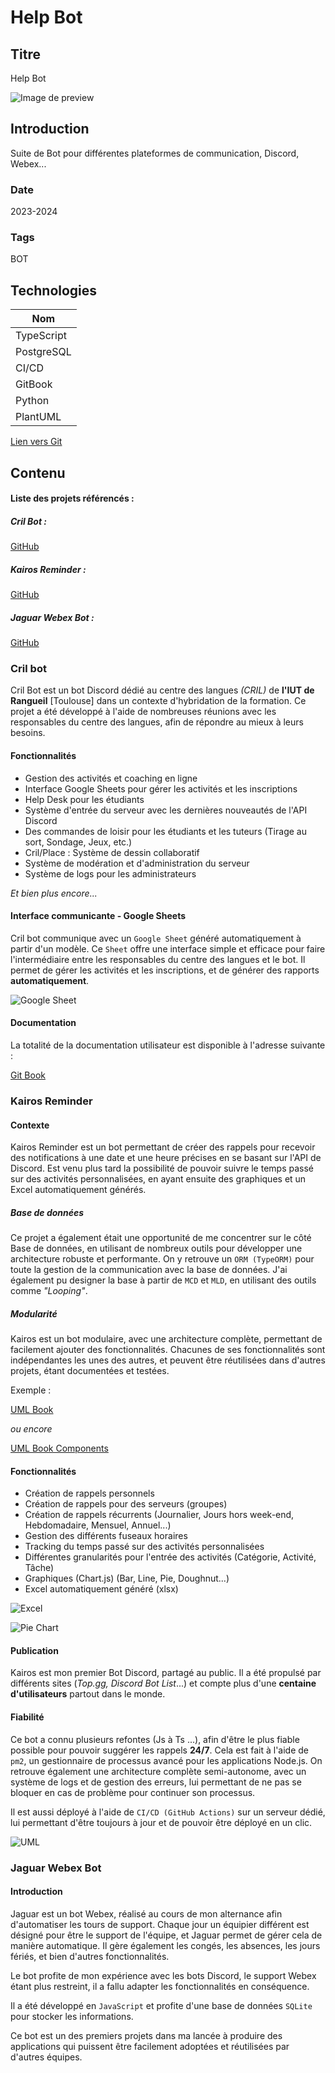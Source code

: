# Help Bot

## Titre

Help Bot

![Image de preview](https://raw.githubusercontent.com/Eric-Philippe/Cril-Bot-main/master/Bot/docs/cril.png)

## Introduction

Suite de Bot pour différentes plateformes de communication, Discord, Webex...

### Date

2023-2024

### Tags

BOT

## Technologies

| Nom        |
| ---------- |
| TypeScript |
| PostgreSQL |
| CI/CD      |
| GitBook    |
| Python     |
| PlantUML   |

[Lien vers Git](https://github.com/Eric-Philippe/Cril-Bot-main)

## Contenu

#### Liste des projets référencés :

##### Cril Bot :

[GitHub](https://github.com/Eric-Philippe/Cril-Bot-main)

##### Kairos Reminder :

[GitHub](https://github.com/Eric-Philippe/Kairos-Bot-Reminder)

##### Jaguar Webex Bot :

[GitHub](https://github.com/Eric-Philippe/Jaguar-Webex-Bot)

### Cril bot

Cril Bot est un bot Discord dédié au centre des langues _(CRIL)_ de **l'IUT de Rangueil** [Toulouse] dans un contexte d'hybridation de la formation. Ce projet a été développé à l'aide de nombreuses réunions avec les responsables du centre des langues, afin de répondre au mieux à leurs besoins.

#### Fonctionnalités

- Gestion des activités et coaching en ligne
- Interface Google Sheets pour gérer les activités et les inscriptions
- Help Desk pour les étudiants
- Système d'entrée du serveur avec les dernières nouveautés de l'API Discord
- Des commandes de loisir pour les étudiants et les tuteurs (Tirage au sort, Sondage, Jeux, etc.)
- Cril/Place : Système de dessin collaboratif
- Système de modération et d'administration du serveur
- Système de logs pour les administrateurs

_Et bien plus encore..._

#### Interface communicante - Google Sheets

Cril bot communique avec un `Google Sheet` généré automatiquement à partir d'un modèle. Ce `Sheet` offre une interface simple et efficace pour faire l'intermédiaire entre les responsables du centre des langues et le bot. Il permet de gérer les activités et les inscriptions, et de générer des rapports **automatiquement**.

![Google Sheet](https://raw.githubusercontent.com/Eric-Philippe/Cril-Bot-main/master/Bot/docs/cril_sheet.png)

#### Documentation

La totalité de la documentation utilisateur est disponible à l'adresse suivante :

[Git Book](https://eric-p.gitbook.io/cril-bot-documentation/)

### Kairos Reminder

#### Contexte

Kairos Reminder est un bot permettant de créer des rappels pour recevoir des notifications à une date et une heure précises en se basant sur l'API de Discord. Est venu plus tard la possibilité de pouvoir suivre le temps passé sur des activités personnalisées, en ayant ensuite des graphiques et un Excel automatiquement générés.

##### Base de données

Ce projet a également était une opportunité de me concentrer sur le côté Base de données, en utilisant de nombreux outils pour développer une architecture robuste et performante. On y retrouve un `ORM (TypeORM)` pour toute la gestion de la communication avec la base de données. J'ai également pu designer la base à partir de `MCD` et `MLD`, en utilisant des outils comme _"Looping"_.

##### Modularité

Kairos est un bot modulaire, avec une architecture complète, permettant de facilement ajouter des fonctionnalités. Chacunes de ses fonctionnalités sont indépendantes les unes des autres, et peuvent être réutilisées dans d'autres projets, étant documentées et testées.

Exemple :

[UML Book](https://github.com/Eric-Philippe/Kairos-Bot-Reminder/blob/master/src/Book/UML_BOOK.plantuml)

_ou encore_

[UML Book Components](https://github.com/Eric-Philippe/Kairos-Bot-Reminder/blob/master/src/Book/UML_BOOK_COMPONENTS.plantuml)

#### Fonctionnalités

- Création de rappels personnels
- Création de rappels pour des serveurs (groupes)
- Création de rappels récurrents (Journalier, Jours hors week-end, Hebdomadaire, Mensuel, Annuel...)
- Gestion des différents fuseaux horaires
- Tracking du temps passé sur des activités personnalisées
- Différentes granularités pour l'entrée des activités (Catégorie, Activité, Tâche)
- Graphiques (Chart.js) (Bar, Line, Pie, Doughnut...)
- Excel automatiquement généré (xlsx)

![Excel](https://raw.githubusercontent.com/Eric-Philippe/Kairos-Bot-Reminder/master/img/excel.png)

![Pie Chart](https://raw.githubusercontent.com/Eric-Philippe/Kairos-Bot-Reminder/master/PolarAreaGraph.ex.png)

#### Publication

Kairos est mon premier Bot Discord, partagé au public. Il a été propulsé par différents sites (_Top.gg, Discord Bot List_...) et compte plus d'une **centaine d'utilisateurs** partout dans le monde.

#### Fiabilité

Ce bot a connu plusieurs refontes (Js à Ts ...), afin d'être le plus fiable possible pour pouvoir suggérer les rappels **24/7**. Cela est fait à l'aide de `pm2`, un gestionnaire de processus avancé pour les applications Node.js. On retrouve également une architecture complète semi-autonome, avec un système de logs et de gestion des erreurs, lui permettant de ne pas se bloquer en cas de problème pour continuer son processus.

Il est aussi déployé à l'aide de `CI/CD (GitHub Actions)` sur un serveur dédié, lui permettant d'être toujours à jour et de pouvoir être déployé en un clic.

![UML](https://raw.githubusercontent.com/Eric-Philippe/Kairos-Bot-Reminder/master/src/database/scripts/MCD_Img.png)

### Jaguar Webex Bot

#### Introduction

Jaguar est un bot Webex, réalisé au cours de mon alternance afin d'automatiser les tours de support. Chaque jour un équipier différent est désigné pour être le support de l'équipe, et Jaguar permet de gérer cela de manière automatique. Il gère également les congés, les absences, les jours fériés, et bien d'autres fonctionnalités.

Le bot profite de mon expérience avec les bots Discord, le support Webex étant plus restreint, il a fallu adapter les fonctionnalités en conséquence.

Il a été développé en `JavaScript` et profite d'une base de données `SQLite` pour stocker les informations.

Ce bot est un des premiers projets dans ma lancée à produire des applications qui puissent être facilement adoptées et réutilisées par d'autres équipes.
